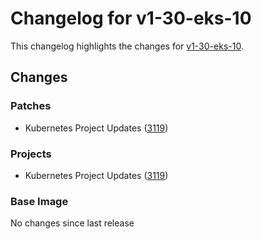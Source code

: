 # Changelog for v1-30-eks-10

This changelog highlights the changes for [v1-30-eks-10](https://github.com/aws/eks-distro/tree/v1-30-eks-10).

## Changes

### Patches
* Kubernetes Project Updates ([3119](https://github.com/aws/eks-distro/pull/3119))

### Projects
* Kubernetes Project Updates ([3119](https://github.com/aws/eks-distro/pull/3119))

### Base Image
No changes since last release

